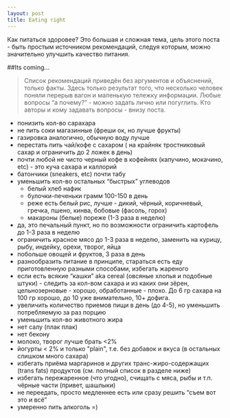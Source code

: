 ```yaml
---
layout: post
title: Eating right
---
```


Как питаться здоровее? Это большая и сложная тема, цель этого поста - быть простым источником рекомендаций, следуя которым, можно значительно улучшить качество питания.

##Its coming...
<blockquote class="block green-block">
 	<p>Список рекомендаций приведён без аргументов и объяснений, только факты. Здесь только результат того, что несколько человек поняли перерыв вагон и маленькую тележку информации. Любые вопросы “а почему?” - можно задать лично или погуглить. Кто авторы и кому задавать вопросы - внизу поста.</p>
</blockquote>

* понизить кол-во сарахара
* не пить соки магазинные (фреши ок, но лучше фрукты)
* газировка аналогично, обычную воду лучше
* перестать пить чай/кофе с сахаром ( на крайняк тростниковый сахар и ограничить до 2 ложек в день)
* почти любой не чисто черный кофе в кофейнях (капучино, мокачино, etc) - это куча сахара и каллорий
* батончики (sneakers, etc) почти табу
* уменьшить кол-во остальных “быстрых” углеводов
	 * белый хлеб нафик
	 * булочки-печеньки грамм 100-150 в день
	 * реже есть белый рис, лучше - дикий, чёрный, коричневый, гречка, пшено, кинва, бобовые (фасоль, горох)
	 * макароны (белые) пореже (1-3 раза в неделю)
* да, это печальный пункт, но по возможности ограничить картофель до 1-3 раза в неделю
* ограничить красное мясо до 1-3 раза в неделю, заменить на курицу, рыбу, индейку, орехи, творог, яйца
* побольше овощей и фруктов, 3 раза в день
* разнообразить питание в принципе, стараться есть еду приготовленную разными способами, избегать жареного
* если есть всякие “кашки” aka cereal (овсяные хлопья и подобные штуки) - следить за кол-вом сахара и из каких они зёрен, цельнозерновые  - хорошо, обработанные - плохо. До 6 гр сахара на 100 гр хорошо, до 10 уже внимательно, 10+ дофига.
* увеличить количество приемов пищи в день (до 4-5), но уменьшить потребляемую за раз порцию
* уменьшить кол-во животного жира
* нет салу (плак плак)
* нет бекону
* молоко, творог лучше брать <2%
* йогурты < 2% и только "plain", т.е. без добавок и вкуса (в остальных слишком много сахара)
* избегать приёма маргаринов и других транс-жиро-содержащих (trans fats) продуктов (см. полный список в разделе ниже)
* избегать пережаренное (что угодно), счищать с мяса, рыбы и т.п. чёрные части (привет, шашлыки)
* не переедать, просто медленнее есть или сразу решить “съем вот это и всё”
* умеренно пить алкоголь =)